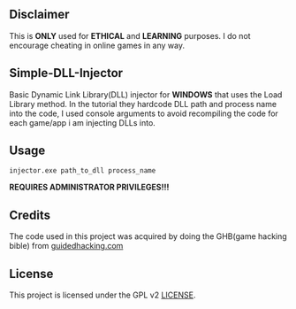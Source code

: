## Disclaimer

This is **ONLY** used for **ETHICAL** and **LEARNING** purposes. I do not encourage cheating in online games in any way.

## Simple-DLL-Injector

Basic Dynamic Link Library(DLL) injector for **WINDOWS** that uses the Load Library method. In the tutorial they hardcode DLL path and process name into the code, I used console arguments to avoid recompiling the code for each game/app i am injecting DLLs into.

## Usage
```
injector.exe path_to_dll process_name
```

**REQUIRES ADMINISTRATOR PRIVILEGES!!!**

## Credits

The code used in this project was acquired by doing the GHB(game hacking bible) from [guidedhacking.com](http://www.guidedhacking.com)

## License

This project is licensed under the GPL v2 [LICENSE](LICENSE).

